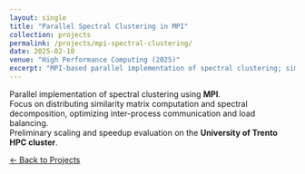 ```yaml
---
layout: single
title: "Parallel Spectral Clustering in MPI"
collection: projects
permalink: /projects/mpi-spectral-clustering/
date: 2025-02-10
venue: "High Performance Computing (2025)"
excerpt: "MPI-based parallel implementation of spectral clustering; similarity matrix distribution, eigen decomposition, scaling tests."
---
```


Parallel implementation of spectral clustering using **MPI**.  
Focus on distributing similarity matrix computation and spectral decomposition, optimizing inter-process communication and load balancing.  
Preliminary scaling and speedup evaluation on the **University of Trento HPC cluster**.

<p><a class="btn btn--light-outline btn--small" href="{{ '/projects/' | relative_url }}">← Back to Projects</a></p>
